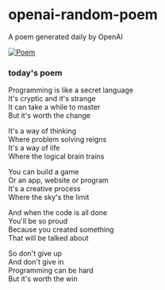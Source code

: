 
# openai-random-poem
 A poem generated daily by OpenAI

[![Poem](https://github.com/fbiego/openai-random-poem/actions/workflows/main.yml/badge.svg)](https://github.com/fbiego/openai-random-poem/actions/workflows/main.yml)

### today's poem  
  
Programming is like a secret language  
It's cryptic and it's strange  
It can take a while to master  
But it's worth the change  
  
It's a way of thinking  
Where problem solving reigns  
It's a way of life  
Where the logical brain trains  
  
You can build a game  
Or an app, website or program  
It's a creative process  
Where the sky's the limit  
  
And when the code is all done  
You'll be so proud  
Because you created something  
That will be talked about  
  
So don't give up  
And don't give in  
Programming can be hard  
But it's worth the win